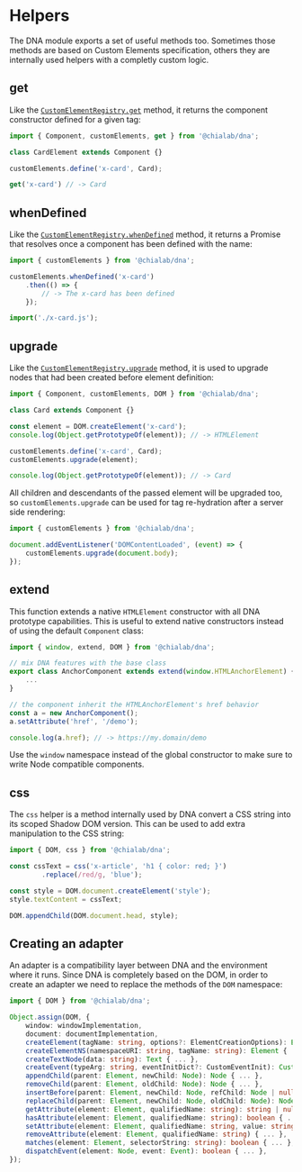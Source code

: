 # Helpers

The DNA module exports a set of useful methods too. Sometimes those methods are based on Custom Elements specification, others they are internally used helpers with a completly custom logic.

## get

Like the [`CustomElementRegistry.get`](https://developer.mozilla.org/en-US/docs/Web/API/CustomElementRegistry/get) method, it returns the component constructor defined for a given tag:

```ts
import { Component, customElements, get } from '@chialab/dna';

class CardElement extends Component {}

customElements.define('x-card', Card);

get('x-card') // -> Card
```

## whenDefined

Like the [`CustomElementRegistry.whenDefined`](https://developer.mozilla.org/en-US/docs/Web/API/CustomElementRegistry/whenDefined) method, it returns a Promise that resolves once a component has been defined with the name:

```ts
import { customElements } from '@chialab/dna';

customElements.whenDefined('x-card')
    .then(() => {
        // -> The x-card has been defined
    });

import('./x-card.js');
```

## upgrade

Like the [`CustomElementRegistry.upgrade`](https://developer.mozilla.org/en-US/docs/Web/API/CustomElementRegistry/upgrade) method, it is used to upgrade nodes that had been created before element definition:

```ts
import { Component, customElements, DOM } from '@chialab/dna';

class Card extends Component {}

const element = DOM.createElement('x-card');
console.log(Object.getPrototypeOf(element)); // -> HTMLElement

customElements.define('x-card', Card);
customElements.upgrade(element);

console.log(Object.getPrototypeOf(element)); // -> Card
```

All children and descendants of the passed element will be upgraded too, so `customElements.upgrade` can be used for tag re-hydration after a server side rendering:

```ts
import { customElements } from '@chialab/dna';

document.addEventListener('DOMContentLoaded', (event) => {
    customElements.upgrade(document.body);
});
```

## extend

This function extends a native `HTMLElement` constructor with all DNA prototype capabilities. This is useful to extend native constructors instead of using the default `Component` class:

```ts
import { window, extend, DOM } from '@chialab/dna';

// mix DNA features with the base class
export class AnchorComponent extends extend(window.HTMLAnchorElement) {
    ...
}

// the component inherit the HTMLAnchorElement's href behavior
const a = new AnchorComponent();
a.setAttribute('href', '/demo');

console.log(a.href); // -> https://my.domain/demo
```

<aside class="note">

Use the `window` namespace instead of the global constructor to make sure to write Node compatible components.

</aside>

## css

The `css` helper is a method internally used by DNA convert a CSS string into its scoped Shadow DOM version. This can be used to add extra manipulation to the CSS string:

```ts
import { DOM, css } from '@chialab/dna';

const cssText = css('x-article', 'h1 { color: red; }')
        .replace(/red/g, 'blue');

const style = DOM.document.createElement('style');
style.textContent = cssText;

DOM.appendChild(DOM.document.head, style);
```

## Creating an adapter

An adapter is a compatibility layer between DNA and the environment where it runs. Since DNA is completely based on the DOM, in order to create an adapter we need to replace the methods of the `DOM` namespace:

```ts
import { DOM } from '@chialab/dna';

Object.assign(DOM, {
    window: windowImplementation,
    document: documentImplementation,
    createElement(tagName: string, options?: ElementCreationOptions): Element { ... },
    createElementNS(namespaceURI: string, tagName: string): Element { ... },
    createTextNode(data: string): Text { ... },
    createEvent(typeArg: string, eventInitDict?: CustomEventInit): CustomEvent { ... },
    appendChild(parent: Element, newChild: Node): Node { ... },
    removeChild(parent: Element, oldChild: Node): Node { ... },
    insertBefore(parent: Element, newChild: Node, refChild: Node | null): Node { ... },
    replaceChild(parent: Element, newChild: Node, oldChild: Node): Node { ... },
    getAttribute(element: Element, qualifiedName: string): string | null { ... },
    hasAttribute(element: Element, qualifiedName: string): boolean { ... },
    setAttribute(element: Element, qualifiedName: string, value: string): void { ... },
    removeAttribute(element: Element, qualifiedName: string) { ... },
    matches(element: Element, selectorString: string): boolean { ... },
    dispatchEvent(element: Node, event: Event): boolean { ... },
});
```
